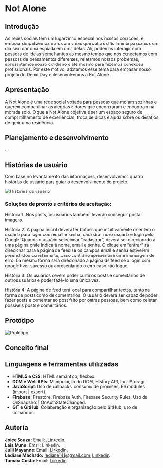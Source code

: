
# Not Alone
## Introdução 
As redes sociais têm um lugarzinho especial nos nossos corações, e embora simpatizemos mais com umas que outras
dificilmente passamos um dia sem dar uma espiada em uma delas. Ali, podemos interagir com pessoas de ideias semelhantes 
ao mesmo tempo que nos conectamos com pessoas de pensamentos diferentes, relatamos nossos problemas, apresentamos nosso cotidiano 
e até mesmo para fazemos conexões profissionais.
Por este motivo, adotamos esse tema para embasar nosso projeto do Demo Day e desenvolvemos a Not Alone.

## Apresentação
A Not Alone é uma rede social voltada para pessoas que moram sozinhas e querem compartilhar as alegrias e dores
que encontraram e encontram na morada solo. O que a Not Alone objetiva é ser um espaço seguro de compartilhamento 
de experiências, troca de dicas e ajuda sobre os desafios de gerir uma residência.

## Planejamento e desenvolvimento
...
## Histórias de usuário
Com base no levantamento das informações, desenvolvemos quatro histórias de usuário para guiar o desenvolvimento do projeto.

![Histórias de usuário](https://mail.google.com/mail/u/0?ui=2&ik=c9a6e7c632&attid=0.1&permmsgid=msg-a:r-6422252299318248918&th=17b7febb8abc6021&view=att&disp=safe&realattid=f_kss7g4qv0)
### Soluções de pronto e critérios de aceitação:

História 1: Nos posts, os usuários também deverão conseguir postar imagens.

História 2: A página inicial deverá ter botões que intuitivamente orientem o usuário para logar com email e senha, 
cadastrar novo usuário  e login pelo Google.
Quando o usuário selecionar “cadastrar”, deverá ser direcionado à uma página onde indicará nome, email e senha. 
O clique em “entrar” irá direcionar para a página de feed se os campos email e senha estiverem preenchidos corretamente, caso contrário apresentará uma mensagem de erro. 
Da mesma forma será direcionado à página de feed se o login com google tiver sucesso ou apresentando o erro caso não logue.

História 3: Os usuários devem poder curtir os posts e comentários de outros usuários e poder fazê-lo uma única vez.

História 4: A página de feed terá local para compartilhar textos, tanto na forma de posts como de comentários. O usuário deverá ser capaz de poder fazer posts e comentar no post feito por outras pessoas, bem como deletar possíveis posts e comentários.

## Protótipo
![Protótipo](https://mail.google.com/mail/u/0?ui=2&ik=c9a6e7c632&attid=0.1&permmsgid=msg-a:r-7829607042159184500&th=17b804f3aac5c89c&view=att&disp=safe&realattid=f_kssbbye40)
## Conceito final

## Linguagens e ferramentas utilizadas
- **HTML5 e CSS**: HTML semântico, flexbox.
- **DOM e Web APIs**: Manipulação do DOM, History API, localStorage.
- **JavaScript**: Uso de callbacks, consumo de promises, ES modules (import | export).
- **Firebase**: Firestore, Firebase Auth, Firebase Security Rules, Uso de OnSnapshot | OnAuthStateChanged.
- **GIT e GitHub**: Colaboração e organização pelo GitHub, uso de comandos.

## Autoria
**Joice Souza:** Email: ,[Linkedin](https://www.linkedin.com/in/joicesouza-/).                            
**Lais Mune:** Email: [Linkedin](https://www.linkedin.com/in/la%C3%ADs-ayume-lima-mune/).                     
**Julli Mayanne:** Email: [Linkedin](https://www.linkedin.com/in/julli-mayanne-/).                                                                        
**Lediane Machado:** lediane141@gmail.com, [Linkedin](https://www.linkedin.com/in/ledianemachado/).                
**Tamara Costa:** Email: [Linkedin](https://www.linkedin.com/in/tamaradscosta/).



